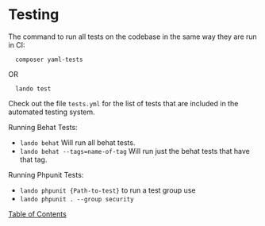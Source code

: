 # Testing

The command to run all tests on the codebase in the same way they are run in CI:

```
  composer yaml-tests
```

OR

```
  lando test
```

Check out the file `tests.yml` for the list of tests that are included in the
automated testing system.

Running Behat Tests:
* `lando behat`  Will run all behat tests.
* `lando behat --tags=name-of-tag`  Will run just the behat tests that have that
tag.

Running Phpunit Tests:
* `lando phpunit {Path-to-test}`
to run a test group use
* `lando phpunit . --group security`

[Table of Contents](../README.md)
